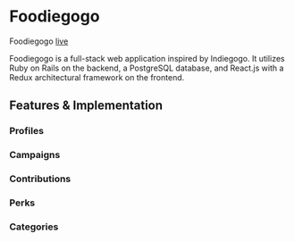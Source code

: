 # Foodiegogo

Foodiegogo [live][heroku]

[heroku]: http://www.foodiegogo.co

Foodiegogo is a full-stack web application inspired by Indiegogo.  It utilizes Ruby on Rails on the backend, a PostgreSQL database, and React.js with a Redux architectural framework on the frontend.

## Features & Implementation


### Profiles


### Campaigns


### Contributions


### Perks


### Categories
